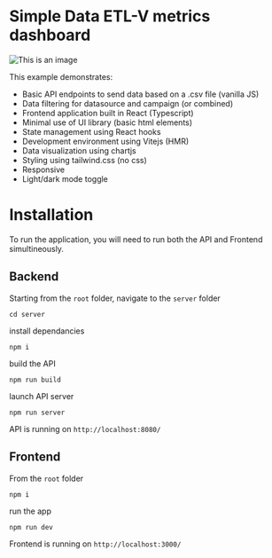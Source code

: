 # Simple Data ETL-V metrics dashboard
![This is an image](https://user-images.githubusercontent.com/98665493/163761215-f72793c7-9249-4157-ace1-6bb389a2c8a0.png)

This example demonstrates:
- Basic API endpoints to send data based on a .csv file (vanilla JS)
- Data filtering for datasource and campaign (or combined)
- Frontend application built in React (Typescript)
- Minimal use of UI library (basic html elements)
- State management using React hooks
- Development environment using Vitejs (HMR)
- Data visualization using chartjs
- Styling using tailwind.css (no css)
- Responsive
- Light/dark mode toggle

# Installation

To run the application, you will need to run both the API and Frontend simultineously.

## Backend

Starting from the `root` folder, navigate to the `server` folder
```
cd server
```
install dependancies 
```
npm i
```
build the API
```
npm run build
```
launch API server
```
npm run server
```
API is running on `http://localhost:8080/`

## Frontend

From the `root` folder
```
npm i
```
run the app
```
npm run dev
```
Frontend is running on `http://localhost:3000/`


